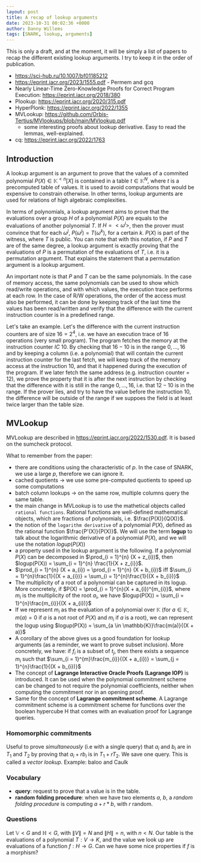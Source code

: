 ```yaml
---
layout: post
title: A recap of lookup arguments
date: 2023-10-31 00:02:36 +0000
author: Danny Willems
tags: [SNARK, lookup, arguments]
---
```


This is only a draft, and at the moment, it will be simply a list of papers to
recap the different existing lookup arguments. I try to keep it in the order of
publication.

- https://sci-hub.ru/10.1007/bf01185212
- https://eprint.iacr.org/2023/1555.pdf - Permem and gcq
- Nearly Linear-Time Zero-Knowledge Proofs for Correct Program Execution: https://eprint.iacr.org/2018/380
- Plookup: https://eprint.iacr.org/2020/315.pdf
- HyperPlonk: https://eprint.iacr.org/2022/1355
- MVLookup: https://github.com/Orbis-Tertius/MVlookups/blob/main/MVlookup.pdf
  - some interesting proofs about lookup derivative. Easy to read the lemmas, well-explained.
- cq: https://eprint.iacr.org/2022/1763


## Introduction

A lookup argument is an argument to prove that the values of a commited
polynomial $P(X) \in \mathbb{K}^{<n}[X]$ is contained in a table $t \in
\mathbb{K}^N$, where $t$ is a precomputed table of values. It is used to avoid
computations that would be expensive to constrain otherwise. In other terms,
lookup arguments are used for relations of high algebraic complexities.

In terms of polynomials, a lookup argument aims to prove that the evaluations
over a group $H$ of a polynomial $P(X)$ are equals to the evaluations of another
polynomial $T$. If $H = <\omega^{i}>$, then the prover must convince that for each $\omega^{j}$,
$P(\omega^{j}) = T(\omega^{k})$, for a certain $k$. $P(X)$ is part of the
witness, where $T$ is public. You can note that with this notation, if $P$ and
$T$ are of the same degree, a lookup argument is exactly proving that the evaluations of $P$ is a
permutation of the evaluations of $T$, i.e. it is a permutation argument. That
explains the statement that a permutation argument is a lookup argument.

An important note is that $P$ and $T$ can be the same polynomials. In the case
of memory access, the same polynomials can be used to show which read/write
operations, and with which values, the execution trace performs at each row. In the case of
R/W operations, the order of the access must also be performed, it can be done
by keeping track of the last time the values has been read/written and verify
that the difference with the current instruction counter is in a predefined range.

Let's take an example. Let's the difference with the current instruction counters
are of size $16 = 2^4$, i.e. we have an execution trace of 16 operations (very small program).
The program fetches the memory at the instruction counter $IC$ 10. By checking
that $16 - 10$ is in the range $0, ..., 16$ and by keeping a column (i.e. a
polynomial) that will contain the current instruction counter for the last
fetch, we will keep track of the memory access at the instruction $10$, and that
it happened during the execution of the program. If we later fetch the same
address (e.g. instruction counter = $12$), we prove the property that it is after
the next instruction by checking that the difference with it is still in the
range $0, ..., 16$, i.e. that $12 - 10$ is in the range. If the prover lies, and
try to have the value before the instruction 10, the difference will be outside
of the range if we suppoes the field is at least twice larger than the table
size.


## MVLookup

MVLookup are described in https://eprint.iacr.org/2022/1530.pdf.
It is based on the sumcheck protocol.

What to remember from the paper:
- there are conditions using the characteristic of $p$. In the case of SNARK, we
  use a large $p$, therefore we can ignore it.
- cached quotients -> we use some pre-computed quotients to speed up some computations
- batch column lookups -> on the same row, multiple columns query the same table.
- the main change in MVLookup is to use the mathetical objects called `rational functions`. Rational functions are well-defined mathematical objects, which are fractions of polynomials, i.e. $\frac{P(X)}{Q(X)}$.
- the notion of the `logarithm derivative` of a polynomial $P(X)$, defined as
  the rational function $\frac{P'(X)}{P(X)}$. We will use the term **logup** to
  talk about the logarithmic derivative of a polynomial $P(X)$, and we will use
  the notation $logup(P(X))$
- a property used in the lookup argument is the following. If a polynomial
  $P(X)$ can be decomposed in $\prod_{i = 1}^{n} (X + z_{i})$, then $logup(P(X))
  = \sum_{i = 1}^{n} \frac{1}{X + z_{i}}$.
- $\prod_{i = 1}^{n} (X + a_{i}) = \prod_{i = 1}^{n} (X + b_{i})$ iff $\sum_{i = 1}^{n}\frac{1}{(X + a_{i})} = \sum_{i = 1}^{n}\frac{1}{(X + b_{i})}$
- The multiplicity of a root of a polynomial can be captured in its logup. More
  concretely, if $P(X) = \prod_{i = 1}^{n}(X + a_{i})^{m_{i}}$, where $m_{i}$ is
  the multiplicity of the root $a_{i}$, we have $logup(P(X)) = \sum_{i =
  1}^{n}\frac{m_{i}}{(X + a_{i})}$
- If we represent $m_{i}$ as the evaluation of a polynomial over $\mathbb{K}$ (for
  $a \in \mathbb{K}$, $m(a) = 0$ if $a$ is a not root of $P(X)$ and $m_{i}$ if $a$ is a
  root), we can represent the logup using $logup(P(X)) = \sum_{a \in \mathbb{K}}\frac{m(a)}{(X + a)}$
- A corollary of the above gives us a good foundation for lookup arguments (as a
  reminder, we want to prove subset inclusion). More concretely, we have: if
  $f_{i}$ is a subset of $t_{j}$, then there exists a sequence $m_{i}$ such that
  $\sum_{i = 1}^{m}\frac{m_{i}}{(X + a_{i})} = \sum_{j = 1}^{n}\frac{1}{(X +
  b_{i})}$
- The concept of **Lagrange Interactive Oracle Proofs (Lagrange IOP)** is
  introduced. It can be used when the polynomial commitment scheme can be
  changed to not require the polynomial coefficients, neither when computing the
  commitment nor in an opening proof.
- Same for the concept of **Lagrange commitment scheme**. A Lagrange commitment
  scheme is a commitment scheme for functions over the boolean hypercube H that
  comes with an evaluation proof for Lagrange queries.

### Homomorphic commitments

Useful to prove *simultaneously* (i.e with a single query) that $a_{i}$ and
$b_{i}$ are in $T_{1}$ and $T_{2}$ by proving that $a_{i} + r b_{i}$ is in
$T_{1} + r T_{2}$. We save one query. This is called a *vector lookup*. Example:
baloo and Caulk

### Vocabulary

- **query**: request to prove that a value is in the table.
- **random folding procedure**: when we have two elements $a$, $b$, a *random
  folding procedure* is computing $a + r * b$, with $r$ random.

### Questions

Let $\mathbb{V} < G$ and $\mathbb{H} < G$, with $\|V\| = N$ and $\|H\| = n$, with $n < N$.
Our table is the evaluations of a polynomial $T: V \rightarrow K$, and the value
we look up are evaluations of a function $f: H \rightarrow G$.
Can we have some nice properties if $f$ is a morphism?
